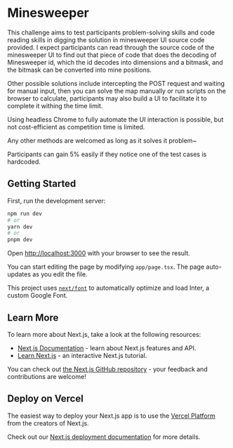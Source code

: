 # Minesweeper

This challenge aims to test participants problem-solving skills and code reading skills in digging the solution in minesweeper UI source code provided. I expect participants can read through the source code of the minesweeper UI to find out that piece of code that does the decoding of Minesweeper id, which the id decodes into dimensions and a bitmask, and the bitmask can be converted into mine positions.

Other possible solutions include intercepting the POST request and waiting for manual input, then you can solve the map manually or run scripts on the browser to calculate, participants may also build a UI to facilitate it to complete it withing the time limit.

Using headless Chrome to fully automate the UI interaction is possible, but not cost-efficient as competition time is limited.

Any other methods are welcomed as long as it solves it problem~

Participants can gain 5% easily if they notice one of the test cases is hardcoded.

## Getting Started

First, run the development server:

```bash
npm run dev
# or
yarn dev
# or
pnpm dev
```

Open [http://localhost:3000](http://localhost:3000) with your browser to see the result.

You can start editing the page by modifying `app/page.tsx`. The page auto-updates as you edit the file.

This project uses [`next/font`](https://nextjs.org/docs/basic-features/font-optimization) to automatically optimize and load Inter, a custom Google Font.

## Learn More

To learn more about Next.js, take a look at the following resources:

- [Next.js Documentation](https://nextjs.org/docs) - learn about Next.js features and API.
- [Learn Next.js](https://nextjs.org/learn) - an interactive Next.js tutorial.

You can check out [the Next.js GitHub repository](https://github.com/vercel/next.js/) - your feedback and contributions are welcome!

## Deploy on Vercel

The easiest way to deploy your Next.js app is to use the [Vercel Platform](https://vercel.com/new?utm_medium=default-template&filter=next.js&utm_source=create-next-app&utm_campaign=create-next-app-readme) from the creators of Next.js.

Check out our [Next.js deployment documentation](https://nextjs.org/docs/deployment) for more details.
